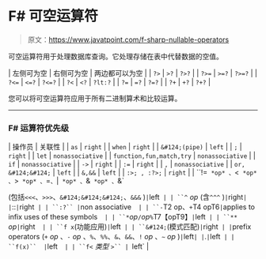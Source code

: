 # F# 可空运算符

> 原文：<https://www.javatpoint.com/f-sharp-nullable-operators>

可空运算符用于处理数据库查询。它处理存储在表中代替数据的空值。

| 左侧可为空 | 右侧可为空 | 两边都可以为空 |
| `?>` | `>?` | `?>?` |
| `?>=` | `>=?` | `?>=?` |
| `?<=` | `<=?` | `?<=?` |
| `?<` | `<?` | `?lt:?` |
| `?=` | `=?` | `?=?` |
| `?+` | `+?` | `?+?` |

您可以将可空运算符应用于所有二进制算术和比较运算。

* * *

### F# 运算符优先级

| 操作员
 | 关联性
 |
| ``as`` | `right` |
| `when` | `right`  |
| `&#124;(pipe)` | `left`  |
| `;` | `right`  |
| `let`  | `nonassociative`  |
| `function,fun,match,try` | `nonassociative` |
| `if` | `nonassociative`  |
| `->`  | `right`  |
| `:=` | `right`  |
| `,`  | `nonassociative` |
| `or, &#124;&#124;`  | `left`  |
| `&,&&` | `left`  |
| `:>; , :?>;`  | `right` |
| ``!=` *op* 、`<` *op* 、`>` *op* 、`=`、`&#124;` *op* 、`&` *op* 、`&`

(包括`<<<`、`>>>`、`&#124;&#124;&#124;`、`&&&` )` | `left` |
| ``^` *op* (含`^^^` )` | `right` |
| `::` | `right`  |
| ``:?`` | `non associative`  |
| ``-`T2 op、`+`T4 opT6` | `applies to infix uses of these symbols`  |
| ``*`*op*`/`*op*`%`T7【opT9】` | `left` |
| ``**` *op*` | `right`  |
| ``f x`(功能应用)` | `left` |
| ``&#124;`(模式匹配)` | `right`  |
| `prefix operators (`+` *op* 、`-` *op* 、`%`、`%%`、`&`、`&&`、`!` *op* 、`~` *op* )` | `left` |
| `.` | `left`  |
| ``f(x)``  | `left`  |
| ``f<` *类型* `>`` | `left` |